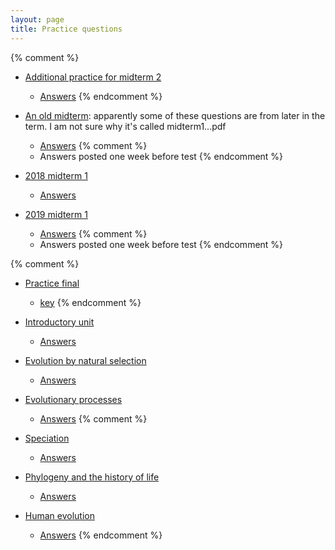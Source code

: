 ```yaml
---
layout: page
title: Practice questions
---
```


{% comment %} 
* [Additional practice for midterm 2](tests/practice2.test.pdf)
	* [Answers](tests/practice2.key.pdf)
{% endcomment %} 

* [An old midterm](archive/2017_materials/midterm1.test.pdf): apparently some of these questions are from later in the term. I am not sure why it's called midterm1...pdf
	* [Answers](archive/2017_materials/midterm1.key.pdf)
{% comment %} 
	* Answers posted one week before test
{% endcomment %} 
* [2018 midterm 1](materials/practice/18M1.test.pdf)
	* [Answers](materials/practice/18M1.key.pdf)
* [2019 midterm 1](materials/practice/19M1.test.pdf)
	* [Answers](materials/practice/19M1.key.pdf)
{% comment %} 
	* Answers posted one week before test
{% endcomment %} 

{% comment %} 
* [Practice final](tests/d2018.qkey.pdf)
	* [key](tests/d2018.qtest.pdf)
{% endcomment %} 

* [Introductory unit](intro_ques.html)
	* [Answers](intro_ans.html)
* [Evolution by natural selection](ns_ques.html)
	* [Answers](ns_ans.html)
* [Evolutionary processes](process_ques.html)
	* [Answers](process_ans.html)
{% comment %} 
* [Speciation](speciation_ques.html)
	* [Answers](speciation_ans.html)
* [Phylogeny and the history of life](phylo_ques.html)
	* [Answers](phylo_ans.html)
* [Human evolution](ape_ques.html)
	* [Answers](ape_ans.html)
{% endcomment %} 
